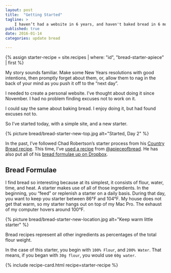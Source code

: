 ```yaml
---
layout: post
title:  "Getting Started"
tagline: >
    I haven’t had a website in 6 years, and haven't baked bread in 6 months. It’s time to change that.
published: true
date: 2016-01-14
categories: update bread

---
```


{% assign starter-recipe = site.recipes | where: "id", "bread-starter-apiece" | first %}


My story sounds familiar. Make some New Years resolutions with good intentions,
then promptly forget about them, or, allow them to nag in the back of your mind
as you push it off to the “next day”.

I needed to create a personal website. I’ve thought about doing it since November.
I had no problem finding excuses not to work on it.

I could say the same about baking bread. I enjoy doing it, but had found excuses not to.

So I’ve started today, with a simple site, and a new starter.

{% picture bread/bread-starter-new-top.jpg alt="Started, Day 2" %}

In the past, I’ve followed Chad Robertson’s starter process from his [Country Bread recipe](http://cooking.nytimes.com/recipes/1016277-tartines-country-bread). This time, I’ve [used a recipe](https://www.dropbox.com/sh/9qinzbju8ihqy22/AADvBda8-wy6Otxq73_nNlvNa/GET%20STARTER'ED.pdf?dl=0) from [@apieceofbread](https://instagram.com/apieceofbread). He has also put all of his [bread formulae up on Dropbox](https://www.dropbox.com/sh/9qinzbju8ihqy22/AACjVcSIkHGDAAPQTRClXsjya?dl=0).

## Bread Formulae

I find bread so interesting because at its simplest, it consists of flour, water, time, and heat. A starter makes use of all of those ingredients. In the beginning, you “feed” or replenish a starter on a daily basis. During that day, you want to keep you starter between 86°F and 104°F. My house does not get that warm, so my starter hangs out on top of my Mac Pro. The exhaust of my computer hovers around 100°F.

{% picture bread/bread-starter-new-location.jpg alt="Keep warm little starter" %}

Bread recipes represent all other ingredients as percentages of the total flour weight.

In the case of this starter, you begin with `100% Flour`, and `200% Water`. That means, if you began with `30g flour`, you would use `60g water`.

{% include recipe-card.html recipe=starter-recipe %}

